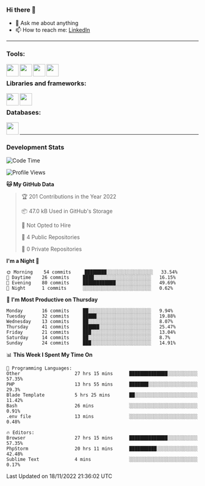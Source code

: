 ### Hi there 👋

<!-- - 🔭 I’m currently working on [huyviet] -->
- 💬 Ask me about anything
- 📫 How to reach me: [LinkedIn]
<!-- - ⚡ Fun fact: abc -->

---

### Tools:
<img align='left' height="32" width="32" src="https://cdn.jsdelivr.net/npm/simple-icons@4.8.0/icons/phpstorm.svg" />
<img align='left' height="32" width="32" src="https://cdn.jsdelivr.net/npm/simple-icons@4.8.0/icons/sublimetext.svg" />
<img align='left' height="32" width="32" src="https://cdn.jsdelivr.net/npm/simple-icons@4.8.0/icons/laragon.svg" />
<img align='left' height="32" width="32" src="https://cdn.jsdelivr.net/npm/simple-icons@4.8.0/icons/xampp.svg" />
<br>

### Libraries and frameworks:
<img align='left' height="32" width="32" src="https://cdn.jsdelivr.net/npm/simple-icons@4.8.0/icons/laravel.svg" />
<img align='left' height="32" width="32" src="https://cdn.jsdelivr.net/npm/simple-icons@4.8.0/icons/jquery.svg" />
<br>

### Databases:
<img align='left' height="32" width="32" src="https://cdn.jsdelivr.net/npm/simple-icons@4.8.0/icons/mysql.svg" />
<br>

---
### Development Stats
<!--START_SECTION:waka-->
![Code Time](http://img.shields.io/badge/Code%20Time-400%20hrs%2053%20mins-blue)

![Profile Views](http://img.shields.io/badge/Profile%20Views-0-blue)

**🐱 My GitHub Data** 

> 🏆 201 Contributions in the Year 2022
 > 
> 📦 47.0 kB Used in GitHub's Storage 
 > 
> 🚫 Not Opted to Hire
 > 
> 📜 4 Public Repositories 
 > 
> 🔑 0 Private Repositories  
 > 
**I'm a Night 🦉** 

```text
🌞 Morning    54 commits     ████████░░░░░░░░░░░░░░░░░   33.54% 
🌆 Daytime    26 commits     ████░░░░░░░░░░░░░░░░░░░░░   16.15% 
🌃 Evening    80 commits     ████████████░░░░░░░░░░░░░   49.69% 
🌙 Night      1 commits      ░░░░░░░░░░░░░░░░░░░░░░░░░   0.62%

```
📅 **I'm Most Productive on Thursday** 

```text
Monday       16 commits     ██░░░░░░░░░░░░░░░░░░░░░░░   9.94% 
Tuesday      32 commits     █████░░░░░░░░░░░░░░░░░░░░   19.88% 
Wednesday    13 commits     ██░░░░░░░░░░░░░░░░░░░░░░░   8.07% 
Thursday     41 commits     ██████░░░░░░░░░░░░░░░░░░░   25.47% 
Friday       21 commits     ███░░░░░░░░░░░░░░░░░░░░░░   13.04% 
Saturday     14 commits     ██░░░░░░░░░░░░░░░░░░░░░░░   8.7% 
Sunday       24 commits     ███░░░░░░░░░░░░░░░░░░░░░░   14.91%

```


📊 **This Week I Spent My Time On** 

```text
💬 Programming Languages: 
Other                    27 hrs 15 mins      ██████████████░░░░░░░░░░░   57.35% 
PHP                      13 hrs 55 mins      ███████░░░░░░░░░░░░░░░░░░   29.3% 
Blade Template           5 hrs 25 mins       ██░░░░░░░░░░░░░░░░░░░░░░░   11.42% 
Bash                     26 mins             ░░░░░░░░░░░░░░░░░░░░░░░░░   0.91% 
.env file                13 mins             ░░░░░░░░░░░░░░░░░░░░░░░░░   0.48%

🔥 Editors: 
Browser                  27 hrs 15 mins      ██████████████░░░░░░░░░░░   57.35% 
PhpStorm                 20 hrs 11 mins      ██████████░░░░░░░░░░░░░░░   42.48% 
Sublime Text             4 mins              ░░░░░░░░░░░░░░░░░░░░░░░░░   0.17%

```


 Last Updated on 18/11/2022 21:36:02 UTC
<!--END_SECTION:waka-->

[huyviet]: https://huyviet.vn/
[LinkedIn]: https://www.linkedin.com/in/huy-nguyễn-733a23246/
